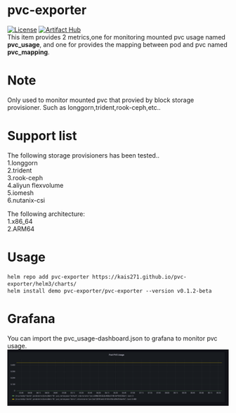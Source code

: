 # pvc-exporter
[![License](https://img.shields.io/badge/License-Apache%202.0-blue.svg)](https://opensource.org/licenses/Apache-2.0)
[![Artifact Hub](https://img.shields.io/endpoint?url=https://artifacthub.io/badge/repository/pvc-exporter)](https://artifacthub.io/packages/search?repo=pvc-exporter)  
This item provides 2 metrics,one for monitoring mounted pvc usage named **pvc_usage**, and one for provides the mapping between pod and pvc named **pvc_mapping**.

# Note
Only used to monitor mounted pvc that provied by block storage provisioner. Such as longgorn,trident,rook-ceph,etc..

# Support list
The following storage provisioners has been tested..  
1.longgorn  
2.trident  
3.rook-ceph  
4.aliyun flexvolume  
5.iomesh  
6.nutanix-csi  

The following architecture:  
1.x86_64  
2.ARM64  

 
# Usage
    helm repo add pvc-exporter https://kais271.github.io/pvc-exporter/helm3/charts/
    helm install demo pvc-exporter/pvc-exporter --version v0.1.2-beta

# Grafana

You can import the pvc_usage-dashboard.json to grafana to monitor pvc usage.
![grafana-1](./docs/grafana.png)
